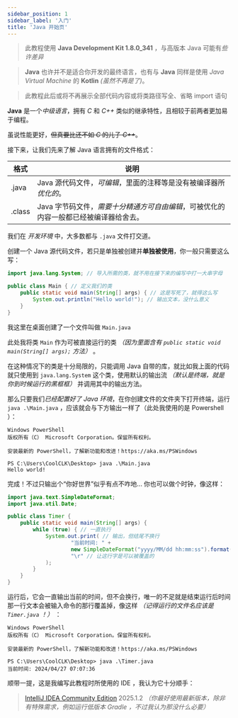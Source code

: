 ```yaml
---
sidebar_position: 1
sidebar_label: '入门'
title: 'Java 开始页'
---
```


> 此教程使用 **Java Development Kit 1.8.0_341** ，与高版本 Java 可能有*些许差异*

> **Java** 也许并不是适合你开发的最终语言，也有与 **Java** 同样是使用 *Java Virtual Machine* 的 **Kotlin** *(虽然不再是了)*。

> 此教程此后或将不再展示全部代码内容或将类路径写全、省略 import 语句

**Java** 是一个*中级语言*，拥有 *C* 和 *C++* 类似的继承特性，且相较于前两者更加易于编程。

虽说性能更好，~~但真要比还不如 *C* 的儿子 *C++*~~。

接下来，让我们先来了解 Java 语言拥有的文件格式：

| 格式     | 说明                                             |
|--------|------------------------------------------------|
| .java  | Java 源代码文件，*可编辑*，里面的注释等是没有被编译器所*优化的*。          |
| .class | Java 字节码文件，*需要十分精通方可自由编辑*，可被优化的内容一般都已经被编译器给舍去。 |

我们在 *开发环境* 中，大多数都与 ```.java``` 文件打交道。

创建一个 Java 源代码文件，若只是单独被创建并**单独被使用**，你一般只需要这么写：

```java title="/src/java/coolclk/tutorial/Main.java" showLineNumbers
import java.lang.System; // 导入所需的类，就不用在接下来的编写中打一大串字母

public class Main { // 定义我们的类
    public static void main(String[] args) { // 这是写死了，就得这么写
        System.out.println("Hello world!"); // 输出文本，没什么意义
    }
}
```

我这里在桌面创建了一个文件叫做 ```Main.java```

此处我将类 ```Main``` 作为可被直接运行的类 *（因为里面含有 ```public static void main(String[] args);``` 方法）* 。

在这种情况下的类是十分局限的，只能调用 Java 自带的库，就比如我上面的代码就只使用到 ```java.lang.System``` 这个类，使用默认的输出流 *（默认是终端，就是你到时候运行的黑框框）* 并调用其中的输出方法。

那么只要我们*已经配置好了 Java 环境*，在你创建文件的文件夹下打开终端，运行 ```java .\Main.java``` ，应该就会与下方输出一样了（此处我使用的是 Powershell ）：

```
Windows PowerShell
版权所有（C） Microsoft Corporation。保留所有权利。

安装最新的 PowerShell，了解新功能和改进！https://aka.ms/PSWindows

PS C:\Users\CoolCLK\Desktop> java .\Main.java
Hello world!
```

完成！不过只输出个“你好世界”似乎有点不咋地... 你也可以做个时钟，像这样：

```java title="/src/java/coolclk/tutorial/Timer.java" showLineNumbers
import java.text.SimpleDateFormat;
import java.util.Date;

public class Timer {
    public static void main(String[] args) {
        while (true) { // 一直执行
            System.out.print( // 输出，但结尾不换行
                    "当前时间: " + 
                    new SimpleDateFormat("yyyy/MM/dd hh:mm:ss").format(new Date()) + // 格式化当前日期
                    "\r" // 让这行字是可以被覆盖的
            );
        }
    }
}
```

运行后，它会一直输出当前的时间，但不会换行，唯一的不足就是结束运行后时间那一行文本会被输入命令的那行覆盖掉，像这样 *（记得运行的文件名应该是 ```Timer.java``` ！）* ：

```
Windows PowerShell
版权所有（C） Microsoft Corporation。保留所有权利。

安装最新的 PowerShell，了解新功能和改进！https://aka.ms/PSWindows

PS C:\Users\CoolCLK\Desktop> java .\Timer.java
当前时间: 2024/04/27 07:07:36
```

顺带一提，这是我编写此教程时所使用的 IDE ，我认为它十分顺手：

> [IntelliJ IDEA Community Edition](https://www.jetbrains.com/zh-cn/idea/download/download-thanks.html?platform=windows&code=IIC) 2025.1.2 *（你最好使用最新版本，除非有特殊需求，例如运行低版本 Gradle ，不过我认为那没什么必要）*